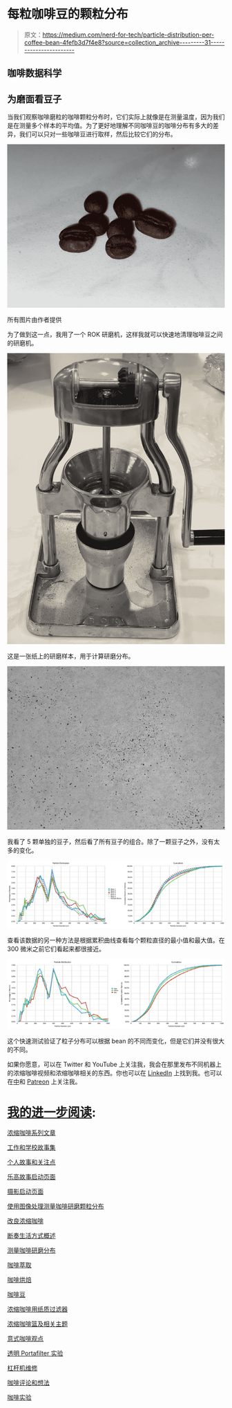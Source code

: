# 每粒咖啡豆的颗粒分布

> 原文：<https://medium.com/nerd-for-tech/particle-distribution-per-coffee-bean-4fefb3d7f4e8?source=collection_archive---------31----------------------->

## 咖啡数据科学

## 为磨面看豆子

当我们观察咖啡磨粒的咖啡颗粒分布时，它们实际上就像是在测量温度，因为我们是在测量多个样本的平均值。为了更好地理解不同咖啡豆的咖啡分布有多大的差异，我们可以只对一些咖啡豆进行取样，然后比较它们的分布。

![](img/c17ff51ce4ced750a3fd25f7f7bc1c90.png)

所有图片由作者提供

为了做到这一点，我用了一个 ROK 研磨机，这样我就可以快速地清理咖啡豆之间的研磨机。

![](img/5af90fc51007272a10a2afa17741102f.png)

这是一张纸上的研磨样本，用于计算研磨分布。

![](img/404b91ac074007f9bc86ceed2006b398.png)

我看了 5 颗单独的豆子，然后看了所有豆子的组合。除了一颗豆子之外，没有太多的变化。

![](img/1989d7462686d3921a2ca4cab148ee73.png)

查看该数据的另一种方法是根据累积曲线查看每个颗粒直径的最小值和最大值。在 300 微米之前它们看起来都很接近。

![](img/c745b8e2c2750eac15f53d3c41ae0fb6.png)

这个快速测试验证了粒子分布可以根据 bean 的不同而变化，但是它们并没有很大的不同。

如果你愿意，可以在 Twitter 和 YouTube 上关注我，我会在那里发布不同机器上的浓缩咖啡视频和浓缩咖啡相关的东西。你也可以在 [LinkedIn](https://www.linkedin.com/in/robert-mckeon-aloe-01581595?source=post_page---------------------------) 上找到我。也可以在[中](https://towardsdatascience.com/@rmckeon/follow)和 [Patreon](https://www.patreon.com/EspressoFun) 上关注我。

# [我的进一步阅读](https://rmckeon.medium.com/story-collection-splash-page-e15025710347):

[浓缩咖啡系列文章](https://rmckeon.medium.com/a-collection-of-espresso-articles-de8a3abf9917?postPublishedType=repub)

[工作和学校故事集](https://rmckeon.medium.com/a-collection-of-work-and-school-stories-6b7ca5a58318?source=your_stories_page-------------------------------------)

[个人故事和关注点](https://rmckeon.medium.com/personal-stories-and-concerns-51bd8b3e63e6?source=your_stories_page-------------------------------------)

[乐高故事启动页面](https://rmckeon.medium.com/lego-story-splash-page-b91ba4f56bc7?source=your_stories_page-------------------------------------)

[摄影启动页面](https://rmckeon.medium.com/photography-splash-page-fe93297abc06?source=your_stories_page-------------------------------------)

[使用图像处理测量咖啡研磨颗粒分布](https://link.medium.com/9Az9gAfWXdb)

[改良浓缩咖啡](https://rmckeon.medium.com/improving-espresso-splash-page-576c70e64d0d?source=your_stories_page-------------------------------------)

[断奏生活方式概述](https://rmckeon.medium.com/a-summary-of-the-staccato-lifestyle-dd1dc6d4b861?source=your_stories_page-------------------------------------)

[测量咖啡研磨分布](https://rmckeon.medium.com/measuring-coffee-grind-distribution-d37a39ffc215?source=your_stories_page-------------------------------------)

[咖啡萃取](https://rmckeon.medium.com/coffee-extraction-splash-page-3e568df003ac?source=your_stories_page-------------------------------------)

[咖啡烘焙](https://rmckeon.medium.com/coffee-roasting-splash-page-780b0c3242ea?source=your_stories_page-------------------------------------)

[咖啡豆](https://rmckeon.medium.com/coffee-beans-splash-page-e52e1993274f?source=your_stories_page-------------------------------------)

[浓缩咖啡用纸质过滤器](https://rmckeon.medium.com/paper-filters-for-espresso-splash-page-f55fc553e98?source=your_stories_page-------------------------------------)

[浓缩咖啡篮及相关主题](https://rmckeon.medium.com/espresso-baskets-and-related-topics-splash-page-ff10f690a738?source=your_stories_page-------------------------------------)

[意式咖啡观点](https://rmckeon.medium.com/espresso-opinions-splash-page-5a89856d74da?source=your_stories_page-------------------------------------)

[透明 Portafilter 实验](https://rmckeon.medium.com/transparent-portafilter-experiments-splash-page-8fd3ae3a286d?source=your_stories_page-------------------------------------)

[杠杆机维修](https://rmckeon.medium.com/lever-machine-maintenance-splash-page-72c1e3102ff?source=your_stories_page-------------------------------------)

[咖啡评论和想法](https://rmckeon.medium.com/coffee-reviews-and-thoughts-splash-page-ca6840eb04f7?source=your_stories_page-------------------------------------)

[咖啡实验](https://rmckeon.medium.com/coffee-experiments-splash-page-671a77ba4d42?source=your_stories_page-------------------------------------)